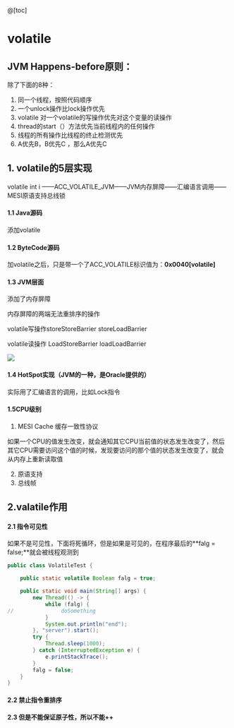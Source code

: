 @[toc]

# volatile
##  JVM Happens-before原则：

除了下面的8种：

1. 同一个线程，按照代码顺序
2. 一个unlock操作比lock操作优先
3. volatile 对一个volatile的写操作优先对这个变量的读操作
4.  thread的start（）方法优先当前线程内的任何操作
5. 线程的所有操作比线程的终止检测优先
6. A优先B，B优先C ，那么A优先C

## 1. volatile的5层实现

volatile int i ——ACC_VOLATILE_JVM——JVM内存屏障——汇编语言调用——MESI原语支持总线锁

#### 1.1 Java源码

添加volatile

#### 1.2 ByteCode源码

加volatile之后，只是带一个了ACC_VOLATILE标识值为：**0x0040[volatile]**

#### 1.3 JVM层面

添加了内存屏障

内存屏障的两端无法重排序的操作

volatile写操作storeStoreBarrier    storeLoadBarrier 

volatile读操作 LoadStoreBarrier   loadLoadBarrier

![](/img/内存屏障.png)







#### 1.4 HotSpot实现（JVM的一种，是Oracle提供的）

实际用了汇编语言的调用，比如Lock指令

#### 1.5CPU级别 

1. MESI Cache 缓存一致性协议

如果一个CPU的值发生改变，就会通知其它CPU当前值的状态发生改变了，然后其它CPU需要访问这个值的时候，发现要访问的那个值的状态发生改变了，就会从内存上重新读取值

2. 原语支持
3. 总线帧

## 2.valatile作用

#### 2.1 指令可见性

 如果不是可见性，下面将死循环，但是如果是可见的，在程序最后的**falg = false;**就会被线程观测到

```java
public class VolatileTest {

    public static volatile Boolean falg = true;

    public static void main(String[] args) {
        new Thread(() -> {
            while (falg) {
//               doSomething
            }
            System.out.println("end");
        }, "server").start();
        try {
            Thread.sleep(1000);
        } catch (InterruptedException e) {
            e.printStackTrace();
        }
        falg = false;
    }
}
```



#### 2.2 禁止指令重排序



#### 2.3 但是不能保证原子性，所以不能++



